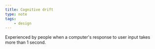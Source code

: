 ```yaml
---
title: Cognitive drift
type: note
tags:
    - design
---
```


Experienced by people when a computer's response to user input takes more than 1 second.

